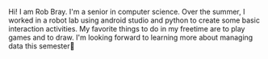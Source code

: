 Hi! I am Rob Bray. I'm a senior in computer science. Over the summer, I worked in a robot lab using android studio and python to create some basic interaction activities.
My favorite things to do in my freetime are to play games and to draw. I'm looking forward to learning more about managing data this semester🙂
